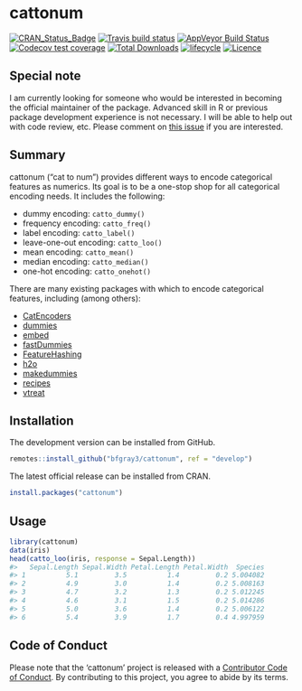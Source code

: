 
<!-- README.md is generated from README.Rmd. Please edit that file -->

# cattonum

[![CRAN\_Status\_Badge](http://www.r-pkg.org/badges/version/cattonum)](https://cran.r-project.org/package=cattonum)
[![Travis build
status](https://travis-ci.org/bfgray3/cattonum.svg?branch=develop)](https://travis-ci.org/bfgray3/cattonum)
[![AppVeyor Build
Status](https://ci.appveyor.com/api/projects/status/github/bfgray3/cattonum?branch=develop&svg=true)](https://ci.appveyor.com/project/bfgray3/cattonum)
[![Codecov test
coverage](https://codecov.io/gh/bfgray3/cattonum/branch/develop/graph/badge.svg)](https://codecov.io/gh/bfgray3/cattonum?branch=develop)
[![Total
Downloads](http://cranlogs.r-pkg.org/badges/grand-total/cattonum)](https://cran.r-project.org/package=cattonum)
[![lifecycle](https://img.shields.io/badge/lifecycle-maturing-blue.svg)](https://www.tidyverse.org/lifecycle/#maturing)
[![Licence](https://img.shields.io/github/license/mashape/apistatus.svg)](http://choosealicense.com/licenses/mit/)

## Special note

I am currently looking for someone who would be interested in becoming
the official maintainer of the package. Advanced skill in R or previous
package development experience is not necessary. I will be able to help
out with code review, etc. Please comment on [this
issue](https://github.com/bfgray3/cattonum/issues/40) if you are
interested.

## Summary

cattonum (“cat to num”) provides different ways to encode categorical
features as numerics. Its goal is to be a one-stop shop for all
categorical encoding needs. It includes the following:

  - dummy encoding: `catto_dummy()`
  - frequency encoding: `catto_freq()`
  - label encoding: `catto_label()`
  - leave-one-out encoding: `catto_loo()`
  - mean encoding: `catto_mean()`
  - median encoding: `catto_median()`
  - one-hot encoding: `catto_onehot()`

There are many existing packages with which to encode categorical
features, including (among others):

  - [CatEncoders](https://cran.r-project.org/package=CatEncoders)
  - [dummies](https://cran.r-project.org/package=dummies)
  - [embed](https://github.com/tidymodels/embed)
  - [fastDummies](https://cran.r-project.org/package=fastDummies)
  - [FeatureHashing](https://cran.r-project.org/package=FeatureHashing)
  - [h2o](https://cran.r-project.org/package=h2o)
  - [makedummies](https://cran.r-project.org/package=makedummies)
  - [recipes](https://cran.r-project.org/package=recipes)
  - [vtreat](https://cran.r-project.org/package=vtreat)

## Installation

The development version can be installed from GitHub.

``` r
remotes::install_github("bfgray3/cattonum", ref = "develop")
```

The latest official release can be installed from CRAN.

``` r
install.packages("cattonum")
```

## Usage

``` r
library(cattonum)
data(iris)
head(catto_loo(iris, response = Sepal.Length))
#>   Sepal.Length Sepal.Width Petal.Length Petal.Width  Species
#> 1          5.1         3.5          1.4         0.2 5.004082
#> 2          4.9         3.0          1.4         0.2 5.008163
#> 3          4.7         3.2          1.3         0.2 5.012245
#> 4          4.6         3.1          1.5         0.2 5.014286
#> 5          5.0         3.6          1.4         0.2 5.006122
#> 6          5.4         3.9          1.7         0.4 4.997959
```

## Code of Conduct

Please note that the ‘cattonum’ project is released with a [Contributor
Code of Conduct](.github/CODE_OF_CONDUCT.md). By contributing to this
project, you agree to abide by its terms.
